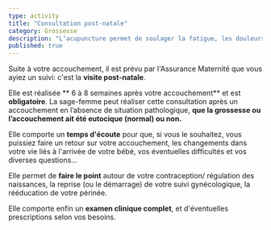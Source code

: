 ```yaml
---
type: activity
title: "Consultation post-natale"
category: Grossesse
description: "L‘acupuncture permet de soulager la fatigue, les douleurs, les troubles digestifs les troubles circulatoires et l'insomnie au cours de la grossesse."
published: true
---
```





Suite à votre accouchement, il est prévu par l'Assurance Maternité que vous ayiez un suivi: c'est la **visite post-natale**.

Elle est réalisée **  6 à 8 semaines après votre accouchement** et est **obligatoire**. La sage-femme peut réaliser cette consultation  après un accouchement en l’absence de situation pathologique, **que la grossesse ou l’accouchement ait été eutocique (normal) ou non.**

Elle comporte un **temps d'écoute** pour que, si vous le souhaitez, vous puissiez faire un retour sur votre accouchement, les changements dans votre vie liés à l'arrivée de votre bébé, vos éventuelles difficultés et vos diverses questions...

Elle permet de **faire le point** autour de votre contraception/ régulation des naissances, la reprise (ou le démarrage) de votre suivi gynécologique, la rééducation de votre périnée.

Elle comporte enfin un **examen clinique complet**, et d'éventuelles prescriptions selon vos besoins.
